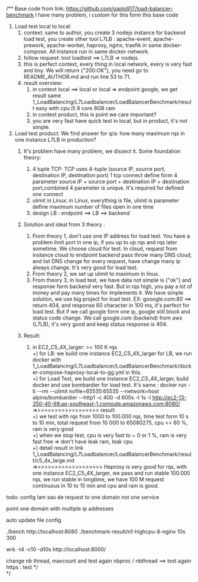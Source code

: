/**
Base code from link: https://github.com/gaplo917/load-balancer-benchmark
I have many problem, i custom for this form this base code

1) Load test local to local:
   1) context: same to author, you create 3 nodejs instance for backend load test, you create other tool L7LB : apache-event, apache-prework, apache-worker, haproxy, nginx, traefik in same docker-compose. All instance run in same docker-network.
   2) follow request: tool loadtest ==> L7LB  => nodejs.
   3) this is perfect context, every thing in local network, every is very fast and tiny. We will return {"200:OK"},  you need go to README_AUTHOR.md and run line 53 to 71.
   4) result overview: 
      1) in context local ==> local or local => endpoint google, we get result same 1_LoadBalancing/L7Loadbalancer/LoadBalancerBenchmark/result easy with cpu i5 8 core 8GB ram
      2) in context product, this is point we care important?
      3) you are very fast have quick test in local, but in product, it's not simple. <br/>
2) Load test product: We find answer for q/a: how many maximum rqs in one instance L7LB in production? 
   1) It's problem have many problem, we dissect it.
       Some foundation theory:
         1) 4 tuple TCP: TCP uses 4-tuple (source IP, source port, destination IP, destination port)
            1 tcp connect define form 4 parameter source IP + source port + destination IP + destination port,combined 4 parameter is unique. It's required for defined one connect
         2) ulimit in Linux: in Linux, everything is file, ulimit is parameter define maximum number of files open in one time
         3) design LB : endpoint ==> LB  ==> backend 
           
   2) Solution and ideal from 3 theory :
         1) From theory 1, don't use one IP address for load test. You have a problem limit port in one ip, if you up to up rqs and rqs later sometime. We choose cloud for test. In cloud, request from instance cloud to endpoint backend pass throw many DNS cloud, and list DNS change for every request, have change many ip always change. It's very good for load test.
         2) From theory 2, we set up ulimit to maximum in linux.
         3) From theory 3, in load test, we have data not simple is {"ok"} and response form backend very fast. But in rqs high, you pay a lot of money and pay many times for implements it. We have simple solution, we use big project for load test. EX: gooogle.com:80 ==> return 404, and response 60 character in 100 ms, it's perfect for load test. 
            But if we call google form one ip, google still block and status code change. We call google.com (backend) from aws (L7LB), it's very good and keep status response is 404.
   
   3) Result: <br/>
      1) in EC2_C5_4X_larger: >= 100 K rqs <br/>
          +) for LB: we build one instance EC2_C5_4X_larger for LB, we run docker with 1_LoadBalancing/L7Loadbalancer/LoadBalancerBenchmark/docker-compose-haproxy-local-to-gg.yml in this. <br/>
          +) for Load Test, we build  one instance EC2_C5_4X_larger, build docker and use bombardier for load test. It's same : docker run -ti --rm --ulimit nofile=65535:65535 --network=host alpine/bombardier --http1 -c 400   -d 600s -t 1s  -l http://ec2-13-250-40-69.ap-southeast-1.compute.amazonaws.com:8080/ <br/>
         =>>>>>>>>>>>>>>>>>>>  result:  <br/>
          +) we test with rqs from 1000 to 100.000 rqs, time test form 10 s to 10 min,  total request from 10 000 to 65080275, cpu <= 60 %, ram is very good  <br/>
          +) when we stop test, cpu is very fast to ~ 0 or 1 %, ram is very fast free => don't have leak ram, leak cpu  <br/>
          +) detail result in link 1_LoadBalancing/L7Loadbalancer/LoadBalancerBenchmark/result/c5_4x_large.md  <br/>
         =>>>>>>>>>>>>>>>>>>>>  Haproxy is very good for rqs, with one instance EC2_C5_4X_larger, we pass and run stable 100.000 rqs, we run stable in longtime, we have 100 M request continuous in 10 to 15 min and cpu and ram is good.  <br/>


todo:
config lam sao de request to one domain
not one service

point one domain with multiple ip addresses

auto update file config


./bench http://localhost:8080 ./benchmark-result/n1-highcpu-8-nginx 10s 300

wrk -t4 -c10 -d10s http://localhost:8000/

change nb thread, maxcount and test again
nbproc / nbthread ==> test again
https : test
*/  
*/